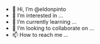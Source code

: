 - 👋 Hi, I’m @eldonpinto
- 👀 I’m interested in ...
- 🌱 I’m currently learning ...
- 💞️ I’m looking to collaborate on ...
- 📫 How to reach me ...

<!---
eldonpinto/eldonpinto is a ✨ special ✨ repository because its `README.md` (this file) appears on your GitHub profile.
You can click the Preview link to take a look at your changes.
--->
